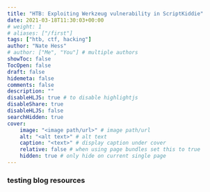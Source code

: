 ```yaml
---
title: "HTB: Exploiting Werkzeug vulnerability in ScriptKiddie"
date: 2021-03-18T11:30:03+00:00
# weight: 1
# aliases: ["/first"]
tags: ["htb, ctf, hacking"]
author: "Nate Hess"
# author: ["Me", "You"] # multiple authors
showToc: false
TocOpen: false
draft: false
hidemeta: false
comments: false
description: ""
disableHLJS: true # to disable highlightjs
disableShare: true
disableHLJS: false
searchHidden: true
cover:
    image: "<image path/url>" # image path/url
    alt: "<alt text>" # alt text
    caption: "<text>" # display caption under cover
    relative: false # when using page bundles set this to true
    hidden: true # only hide on current single page
---
```


### testing blog resources
